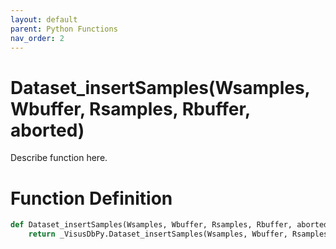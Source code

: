```yaml
---
layout: default
parent: Python Functions
nav_order: 2
---
```


# Dataset_insertSamples(Wsamples, Wbuffer, Rsamples, Rbuffer, aborted)

Describe function here.

# Function Definition

```python
def Dataset_insertSamples(Wsamples, Wbuffer, Rsamples, Rbuffer, aborted):
    return _VisusDbPy.Dataset_insertSamples(Wsamples, Wbuffer, Rsamples, Rbuffer, aborted)
```
